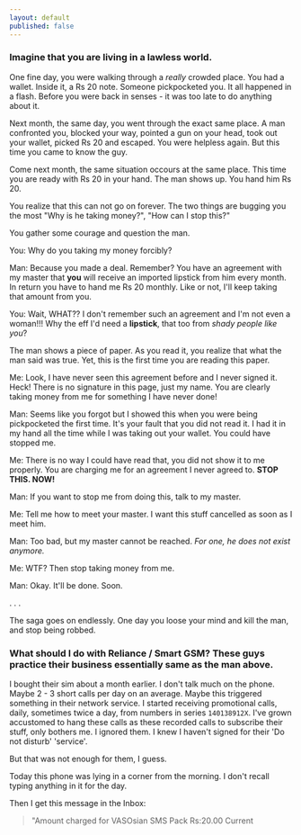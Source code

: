 ```yaml
---
layout: default
published: false
---
```


### Imagine that you are living in a lawless world. 

One fine day, you were walking through a *really* crowded place. You had a wallet. Inside it, a Rs 20 note. Someone pickpocketed you. It all happened in a flash. Before you were back in senses - it was too late to do anything about it.

Next month, the same day, you went through the exact same place. A man confronted you, blocked your way, pointed a gun on your head, took out your wallet, picked Rs 20 and escaped. You were helpless again. But this time you came to know the guy.

Come next month, the same situation occours at the same place. This time you are ready with Rs 20 in your hand. The man shows up. You hand him Rs 20.

You realize that this can not go on forever. The two things are bugging you the most  "Why is he taking money?", "How can I stop this?" 

You gather some courage and question the man.

You: Why do you taking my money forcibly?

Man: Because you made a deal. Remember? You have an agreement with my master that **you** will receive an imported lipstick from him every month. In return you have to hand me Rs 20 monthly. Like or not, I'll keep taking that amount from you.

You: Wait, WHAT?? I don't remember such an agreement and I'm not even a woman!!! Why the eff I'd need a **lipstick**, that too from *shady people like you*?

The man shows a piece of paper. As you read it, you realize that what the man said was true. Yet, this is the first time you are reading this paper.

Me: Look, I have never seen this agreement before and I never signed it. Heck! There is no signature in this page, just my name. You are clearly taking money from me for something I have never done!

Man: Seems like you forgot but I showed this when you were being pickpocketed the first time. It's your fault that you did not read it. I had it in my hand all the time while I was taking out your wallet. You could have stopped me.

Me: There is no way I could have read that, you did not show it to me properly. You are charging me for an agreement I never agreed to. **STOP THIS. NOW!**

Man: If you want to stop me from doing this, talk to my master.

Me: Tell me how to meet your master. I want this stuff cancelled as soon as I meet him.

Man: Too bad, but my master cannot be reached. *For one, he does not exist anymore.*

Me: WTF? Then stop taking money from me. 

Man: Okay. It'll be done. Soon.

.
.
.

The saga goes on endlessly. One day you loose your mind and kill the man, and stop being robbed.

### What should I do with Reliance / Smart GSM? These guys practice their business essentially same as the man above.

I bought their sim about a month earlier. I don't talk much on the phone. Maybe 2 - 3 short calls per day on an average. Maybe this triggered something in their network service. I started receiving promotional calls, daily, sometimes twice a day, from numbers in series `140138912X`. I've grown accustomed to hang these calls as these recorded calls to subscribe their stuff, only bothers me. I ignored them. I knew I haven't signed for their 'Do not disturb' 'service'.

But that was not enough for them, I guess.

Today this phone was lying in a corner from the morning. I don't recall typing anything  in it for the day.

Then I get this message in the Inbox: 

> "Amount charged for VASOsian SMS Pack Rs:20.00 Current 